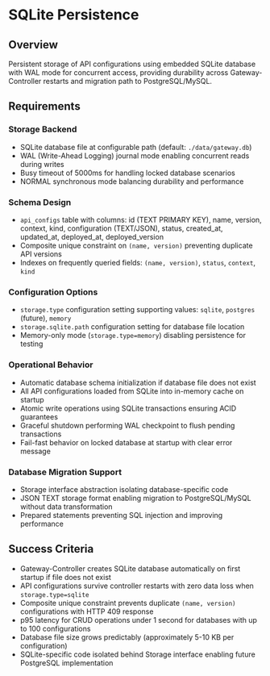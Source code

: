 # SQLite Persistence

## Overview

Persistent storage of API configurations using embedded SQLite database with WAL mode for concurrent access, providing durability across Gateway-Controller restarts and migration path to PostgreSQL/MySQL.

## Requirements

### Storage Backend
- SQLite database file at configurable path (default: `./data/gateway.db`)
- WAL (Write-Ahead Logging) journal mode enabling concurrent reads during writes
- Busy timeout of 5000ms for handling locked database scenarios
- NORMAL synchronous mode balancing durability and performance

### Schema Design
- `api_configs` table with columns: id (TEXT PRIMARY KEY), name, version, context, kind, configuration (TEXT/JSON), status, created_at, updated_at, deployed_at, deployed_version
- Composite unique constraint on `(name, version)` preventing duplicate API versions
- Indexes on frequently queried fields: `(name, version)`, `status`, `context`, `kind`

### Configuration Options
- `storage.type` configuration setting supporting values: `sqlite`, `postgres` (future), `memory`
- `storage.sqlite.path` configuration setting for database file location
- Memory-only mode (`storage.type=memory`) disabling persistence for testing

### Operational Behavior
- Automatic database schema initialization if database file does not exist
- All API configurations loaded from SQLite into in-memory cache on startup
- Atomic write operations using SQLite transactions ensuring ACID guarantees
- Graceful shutdown performing WAL checkpoint to flush pending transactions
- Fail-fast behavior on locked database at startup with clear error message

### Database Migration Support
- Storage interface abstraction isolating database-specific code
- JSON TEXT storage format enabling migration to PostgreSQL/MySQL without data transformation
- Prepared statements preventing SQL injection and improving performance

## Success Criteria

- Gateway-Controller creates SQLite database automatically on first startup if file does not exist
- API configurations survive controller restarts with zero data loss when `storage.type=sqlite`
- Composite unique constraint prevents duplicate `(name, version)` configurations with HTTP 409 response
- p95 latency for CRUD operations under 1 second for databases with up to 100 configurations
- Database file size grows predictably (approximately 5-10 KB per configuration)
- SQLite-specific code isolated behind Storage interface enabling future PostgreSQL implementation

